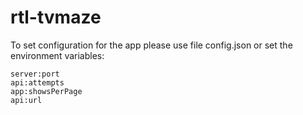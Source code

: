 # rtl-tvmaze

To set configuration for the app please use file config.json or set the environment variables:
```
server:port
api:attempts
app:showsPerPage
api:url
```

